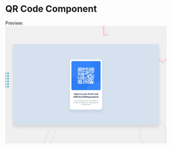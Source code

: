 # QR Code Component

Preview:
![alt text](https://github.com/enesoeztekin/qr-code-component/blob/main/design/desktop-preview.jpg)
